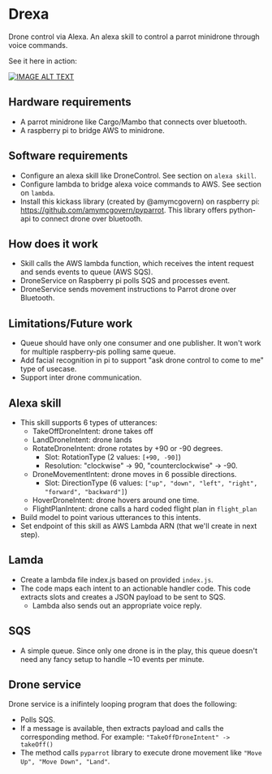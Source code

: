 # Drexa
Drone control via Alexa. An alexa skill to control a parrot minidrone through voice commands.

See it here in action:

[![IMAGE ALT TEXT](https://i9.ytimg.com/vi/6DZXsEvR2TE/mq3.jpg?sqp=CMqa5PMF&rs=AOn4CLCX1uOxHI9XNkqSlOJo21bn_uxOfA)](https://www.youtube.com/watch?v=6DZXsEvR2TE "Drexa")

## Hardware requirements
- A parrot minidrone like Cargo/Mambo that connects over bluetooth.
- A raspberry pi to bridge AWS to minidrone.

## Software requirements
- Configure an alexa skill like DroneControl. See section on `alexa skill`.
- Configure lambda to bridge alexa voice commands to AWS. See section on `lambda`.
- Install this kickass library (created by @amymcgovern) on raspberry pi: https://github.com/amymcgovern/pyparrot. This library offers python-api to connect drone over bluetooth.

## How does it work
- Skill calls the AWS lambda function, which receives the intent request and sends events to queue (AWS SQS).
- DroneService on Raspberry pi polls SQS and processes event.
- DroneService sends movement instructions to Parrot drone over Bluetooth.

## Limitations/Future work
- Queue should have only one consumer and one publisher. It won't work for multiple raspberry-pis polling same queue.
- Add facial recognition in pi to support "ask drone control to come to me" type of usecase.
- Support inter drone communication.


## Alexa skill
- This skill supports 6 types of utterances:
  - TakeOffDroneIntent: drone takes off
  - LandDroneIntent: drone lands
  - RotateDroneIntent: drone rotates by +90 or -90 degrees.
    - Slot: RotationType (2 values: `[+90, -90]`)
    - Resolution: "clockwise" -> 90, "counterclockwise" -> -90.
  - DroneMovementIntent: drone moves in 6 possible directions.
    - Slot: DirectionType (6 values: `["up", "down", "left", "right", "forward", "backward"]`)
  - HoverDroneIntent: drone hovers around one time.
  - FlightPlanIntent: drone calls a hard coded flight plan in `flight_plan`
- Build model to point various utterances to this intents.
- Set endpoint of this skill as AWS Lambda ARN (that we'll create in next step).


## Lamda
- Create a lambda file index.js based on provided `index.js`.
- The code maps each intent to an actionable handler code. This code extracts slots and creates a JSON payload to be sent to SQS.
  - Lambda also sends out an appropriate voice reply.

## SQS
 - A simple queue. Since only one drone is in the play, this queue doesn't need any fancy setup to handle ~10 events per minute.

## Drone service
Drone service is a inifintely looping program that does the following:
- Polls SQS.
- If a message is available, then extracts payload and calls the corresponding method. For example: `"TakeOffDroneIntent" -> takeOff()`
- The method calls `pyparrot` library to execute drone movement like `"Move Up", "Move Down", "Land"`.
